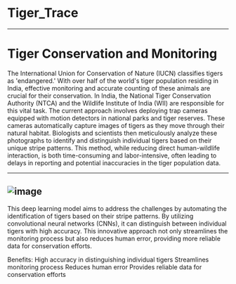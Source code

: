 # Tiger_Trace

---

# Tiger Conservation and Monitoring

The International Union for Conservation of Nature (IUCN) classifies tigers as 'endangered.' With over half of the world's tiger population residing in India, effective monitoring and accurate counting of these animals are crucial for their conservation. In India, the National Tiger Conservation Authority (NTCA) and the Wildlife Institute of India (WII) are responsible for this vital task. The current approach involves deploying trap cameras equipped with motion detectors in national parks and tiger reserves. These cameras automatically capture images of tigers as they move through their natural habitat. Biologists and scientists then meticulously analyze these photographs to identify and distinguish individual tigers based on their unique stripe patterns. This method, while reducing direct human-wildlife interaction, is both time-consuming and labor-intensive, often leading to delays in reporting and potential inaccuracies in the tiger population data.

---
![image](https://github.com/user-attachments/assets/cdaf8bf1-92b8-4c45-8529-4c1e209a729f)
---
This deep learning model aims to address the challenges by automating the identification of tigers based on their stripe patterns. By utilizing convolutional neural networks (CNNs), it can distinguish between individual tigers with high accuracy. This innovative approach not only streamlines the monitoring process but also reduces human error, providing more reliable data for conservation efforts.

Benefits:
High accuracy in distinguishing individual tigers
Streamlines monitoring process
Reduces human error
Provides reliable data for conservation efforts





